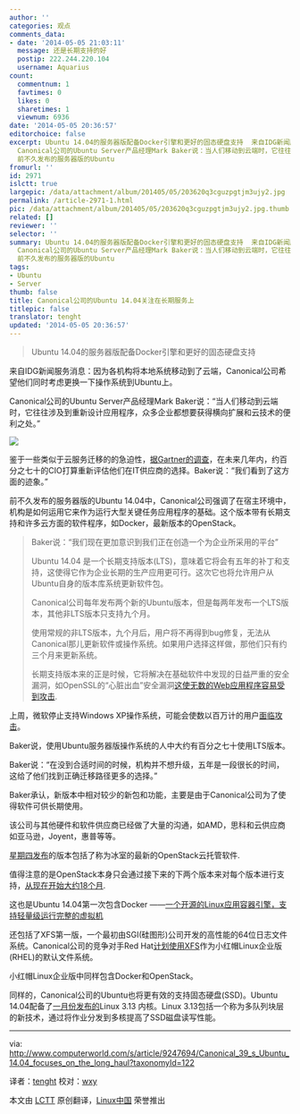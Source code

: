 ```yaml
---
author: ''
categories: 观点
comments_data:
- date: '2014-05-05 21:03:11'
  message: 还是长期支持的好
  postip: 222.244.220.104
  username: Aquarius
count:
  commentnum: 1
  favtimes: 0
  likes: 0
  sharetimes: 1
  viewnum: 6936
date: '2014-05-05 20:36:57'
editorchoice: false
excerpt: Ubuntu 14.04的服务器版配备Docker引擎和更好的固态硬盘支持  来自IDG新闻服务消息：因为各机构将本地系统移动到了云端，Canonical公司希望他们同时考虑更换一下操作系统到Ubuntu上。
  Canonical公司的Ubuntu Server产品经理Mark Baker说：当人们移动到云端时，它往往涉及到重新设计应用程序，众多企业都想要获得横向扩展和云技术的便利之处。  鉴于一些类似于云服务迁移的的急迫性，据Gartner的调查，在未来几年内，约百分之七十的CIO打算重新评估他们在IT供应商的选择。Baker说：我们看到了这方面的迹象。
  前不久发布的服务器版的Ubuntu
fromurl: ''
id: 2971
islctt: true
largepic: /data/attachment/album/201405/05/203620q3cguzpgtjm3ujy2.jpg
permalink: /article-2971-1.html
pic: /data/attachment/album/201405/05/203620q3cguzpgtjm3ujy2.jpg.thumb.jpg
related: []
reviewer: ''
selector: ''
summary: Ubuntu 14.04的服务器版配备Docker引擎和更好的固态硬盘支持  来自IDG新闻服务消息：因为各机构将本地系统移动到了云端，Canonical公司希望他们同时考虑更换一下操作系统到Ubuntu上。
  Canonical公司的Ubuntu Server产品经理Mark Baker说：当人们移动到云端时，它往往涉及到重新设计应用程序，众多企业都想要获得横向扩展和云技术的便利之处。  鉴于一些类似于云服务迁移的的急迫性，据Gartner的调查，在未来几年内，约百分之七十的CIO打算重新评估他们在IT供应商的选择。Baker说：我们看到了这方面的迹象。
  前不久发布的服务器版的Ubuntu
tags:
- Ubuntu
- Server
thumb: false
title: Canonical公司的Ubuntu 14.04关注在长期服务上
titlepic: false
translator: tenght
updated: '2014-05-05 20:36:57'
---
```



> 
> Ubuntu 14.04的服务器版配备Docker引擎和更好的固态硬盘支持
> 
> 
> 


来自IDG新闻服务消息：因为各机构将本地系统移动到了云端，Canonical公司希望他们同时考虑更换一下操作系统到Ubuntu上。


Canonical公司的Ubuntu Server产品经理Mark Baker说：“当人们移动到云端时，它往往涉及到重新设计应用程序，众多企业都想要获得横向扩展和云技术的便利之处。”


![](/data/attachment/album/201405/05/203620q3cguzpgtjm3ujy2.jpg)


鉴于一些类似于云服务迁移的的急迫性，[据Gartner的调查](http://www.gartner.com/newsroom/id/2685515)，在未来几年内，约百分之七十的CIO打算重新评估他们在IT供应商的选择。Baker说：“我们看到了这方面的迹象。”


前不久发布的服务器版的Ubuntu 14.04中，Canonical公司强调了在宿主环境中，机构是如何运用它来作为运行大型关键任务应用程序的基础。这个版本带有长期支持和许多云方面的软件程序，如Docker，最新版本的OpenStack。



> 
> Baker说：“我们现在更加意识到我们正在创造一个为企业所采用的平台”
> 
> 
> Ubuntu 14.04 是一个长期支持版本(LTS)，意味着它将会有五年的补丁和支持，这使得它作为企业长期的生产应用更可行。这次它也将允许用户从Ubuntu自身的版本库系统更新软件包。
> 
> 
> Canonical公司每年发布两个新的Ubuntu版本，但是每两年发布一个LTS版本，其他非LTS版本只支持九个月。
> 
> 
> 使用常规的非LTS版本，九个月后，用户将不再得到bug修复，无法从Canonical那儿更新软件或操作系统。如果用户选择这样做，那他们只有约三个月来更新系统。
> 
> 
> 长期支持版本来的正是时候，它将解决在基础软件中发现的日益严重的安全漏洞，如OpenSSL的“心脏出血”安全漏洞[这使无数的Web应用程序容易受到攻击](http://www.computerworld.com/s/article/9247671/Server_makers_rush_their_Heartbleed_patches).
> 
> 
> 


上周，微软停止支持Windows XP操作系统，可能会使数以百万计的用户[面临攻击](http://www.computerworld.com/s/article/9247525/Microsoft_Patch_Tuesday_bids_adieu_to_Windows_XP)。


Baker说，使用Ubuntu服务器版操作系统的人中大约有百分之七十使用LTS版本。


Baker说：“在没到合适时间的时候，机构并不想升级，五年是一段很长的时间，这给了他们找到正确迁移路径更多的选择。”


Baker承认，新版本中相对较少的新包和功能，主要是由于Canonical公司为了使得软件可供长期使用。


该公司与其他硬件和软件供应商已经做了大量的沟通，如AMD，思科和云供应商如亚马逊，Joyent，惠普等等。


[星期四发布](https://wiki.openstack.org/wiki/Icehouse_Release_Schedule)的版本包括了称为冰室的最新的OpenStack云托管软件.


值得注意的是OpenStack本身只会通过接下来的下两个版本来对每个版本进行支持，[从现在开始大约18个月](https://wiki.openstack.org/wiki/Releases).


这也是Ubuntu 14.04第一次包含Docker ——[一个开源的Linux应用容器引擎，支持轻量级运行完整的虚拟机](http://www.infoworld.com/d/virtualization/docker-challenges-virtualization-market-containers-235897)


还包括了XFS第一版，一个最初由SGI(硅图形)公司开发的高性能的64位日志文件系统。Canonical公司的竞争对手Red Hat[计划使用XFS](http://www.infoworld.com/t/linux/red-hat-enterprise-linux-7-beta-now-available-232520)作为小红帽Linux企业版(RHEL)的默认文件系统。


小红帽Linux企业版中同样包含Docker和OpenStack。


同样的，Canonical公司的Ubuntu也将更有效的支持固态硬盘(SSD)。Ubuntu 14.04配备了[一月份发布的](http://kernelnewbies.org/Linux_3.13)Linux 3.13 内核。Linux 3.13包括一个称为多队列块层的新技术，通过将作业分发到多核提高了SSD磁盘读写性能。




---


via: <http://www.computerworld.com/s/article/9247694/Canonical_39_s_Ubuntu_14.04_focuses_on_the_long_haul?taxonomyId=122>


译者：[tenght](https://github.com/tenght) 校对：[wxy](https://github.com/wxy)


本文由 [LCTT](https://github.com/LCTT/TranslateProject) 原创翻译，[Linux中国](http://linux.cn/) 荣誉推出